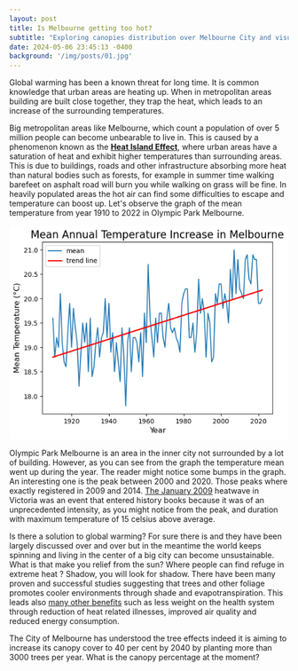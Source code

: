 ```yaml
---
layout: post
title: Is Melbourne getting too hot?          
subtitle: "Exploring canopies distribution over Melbourne City and visualizing the impacts of temperature raising"
date: 2024-05-06 23:45:13 -0400
background: '/img/posts/01.jpg'
---
```

Global warming has been a known threat for long time. It is common knowledge that urban areas are heating up. When in metropolitan areas building are built close together, they trap the heat, which leads to an increase of the surrounding temperatures.

Big metropolitan areas like Melbourne, which count a population of over 5 million people can become unbearable to live in. This is caused by a phenomenon known as the [ **Heat Island Effect**](https://www.epa.gov/heatislands), where urban areas have a saturation of heat and exhibit higher temperatures than surrounding areas. This is due to buildings, roads and other infrastructure absorbing more heat than natural bodies such as forests, for example in summer time walking barefeet on asphalt road will burn you while walking on grass will be fine. In heavily populated areas the hot air can find some difficulties to escape and temperature can boost up. Let's observe the graph of the mean temperature from year 1910 to 2022 in Olympic Park Melbourne. 

![tempraise](/img_post/temp.png)

Olympic Park Melbourne is an area in the inner city not surrounded by a lot of building. However, as you can see from the graph the temperature mean went up during the year. The reader might notice some bumps in the graph. An interesting one is the peak between 2000 and 2020. Those peaks where exactly registered in 2009 and 2014. [The January 2009](https://knowledge.aidr.org.au/resources/health-heatwave-south-eastern-australia-2009/) heatwave in Victoria was an event that entered history books because it was of an unprecedented intensity, as you might notice from the peak, and duration with maximum temperature of 15 celsius above average. 

Is there a solution to global warming? For sure there is and they have been largely discussed over and over but in the meantime the world keeps spinning and living in the center of a big city can become unsustainable. What is that make you relief from the sun? Where people can find refuge in extreme heat ?  Shadow, you will look for shadow. There have been many proven and successful studies suggesting that trees and other foliage promotes cooler environments through shade and evapotranspiration. This leads also [many other benefits](https://www.epa.gov/heatislands/using-trees-and-vegetation-reduce-heat-islands) such as less weight on the health system through reduction of heat related illnesses, improved air quality and reduced energy consumption. 



The City of Melbourne has understood the tree effects indeed it is aiming to increase its canopy cover to 40 per cent by 2040 by planting more than 3000 trees per year. What is the canopy percentage at the moment?